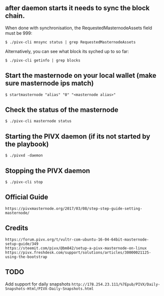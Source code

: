 ## after daemon starts it needs to sync the block chain.
When done with synchronisation, the RequestedMasternodeAssets field must be 999:

    $ ./pivx-cli mnsync status | grep RequestedMasternodeAssets

Alternatively, you can see what block its syched up to so far:

    $ ./pivx-cli getinfo | grep blocks

## Start the masternode on your local wallet (make sure masternode ips match)

    $ startmasternode "alias" "0" "<masternode alias>"

## Check the status of the masternode

    $ ./pivx-cli masternode status

## Starting the PIVX daemon (if its not started by the playbook)

    $ ./pivxd -daemon

## Stopping the PIVX daemon

    $ ./pivx-cli stop

## Official Guide

    https://pivxmasternode.org/2017/03/08/step-step-guide-setting-masternode/

## Credits

    https://forum.pivx.org/t/vultr-com-ubuntu-16-04-64bit-masternode-setup-guide/349
    https://steemit.com/pivx/@bm842/setup-a-pivx-masternode-on-linux
    https://pivx.freshdesk.com/support/solutions/articles/30000021125-using-the-bootstrap


## TODO

Add support for daily snapshots `http://178.254.23.111/%7Epub/PIVX/Daily-Snapshots-Html/PIVX-Daily-Snapshots.html`
